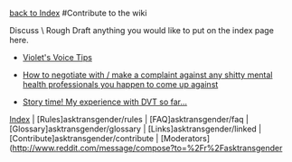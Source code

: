 [back to Index](https://github.com/MissTeapot/LGBT-Wikis/blob/main/github_wiki/asktransgender/index.md)
#Contribute to the wiki

Discuss \ Rough Draft anything you would like to put on the index page here.

* [Violet's Voice Tips](http://www.reddit.com/r/asktransgender/comments/1wi7uk/violets_voice_tips/)

* [How to negotiate with / make a complaint against any shitty mental health professionals you happen to come up against](http://www.reddit.com/r/asktransgender/comments/1xmo5d/how_to_negotiate_with_make_a_complaint_against/)

* [Story time! My experience with DVT so far...](http://www.reddit.com/r/asktransgender/comments/1l82wo/story_time_my_experience_with_dvt_so_far_some/)

[Index](https://github.com/MissTeapot/LGBT-Wikis/blob/main/github_wiki/asktransgender/index.md) | [Rules]asktransgender/rules | [FAQ]asktransgender/faq | [Glossary]asktransgender/glossary | [Links]asktransgender/linked | [Contribute]asktransgender/contribute | [Moderators](http://www.reddit.com/message/compose?to=%2Fr%2Fasktransgender